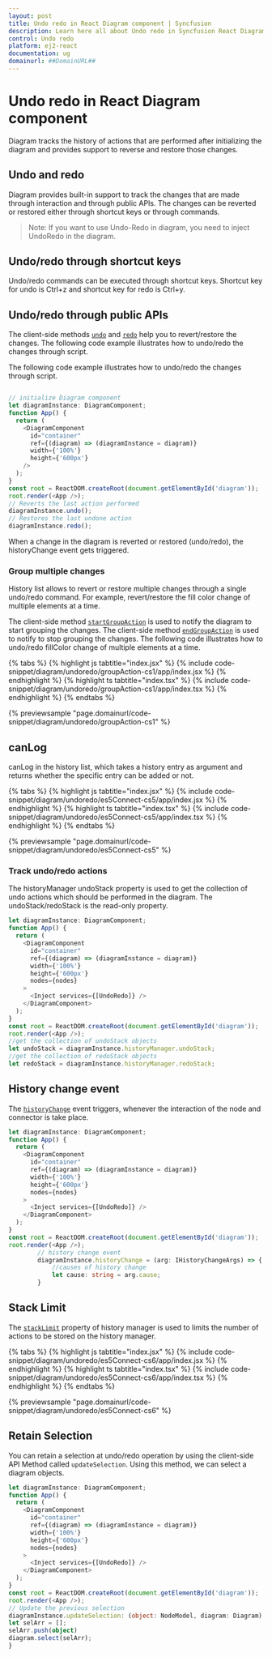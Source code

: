 ```yaml
---
layout: post
title: Undo redo in React Diagram component | Syncfusion
description: Learn here all about Undo redo in Syncfusion React Diagram component of Syncfusion Essential JS 2 and more.
control: Undo redo 
platform: ej2-react
documentation: ug
domainurl: ##DomainURL##
---
```


# Undo redo in React Diagram component

Diagram tracks the history of actions that are performed after initializing the diagram and provides support to reverse and restore those changes.

## Undo and redo

Diagram provides built-in support to track the changes that are made through interaction and through public APIs. The changes can be reverted or restored either through shortcut keys or through commands.

>Note: If you want to use Undo-Redo in diagram, you need to inject UndoRedo in the diagram.

## Undo/redo through shortcut keys

Undo/redo commands can be executed through shortcut keys. Shortcut key for undo is Ctrl+z and shortcut key for redo is Ctrl+y.

## Undo/redo through public APIs

The client-side methods [`undo`](https://ej2.syncfusion.com/react/documentation/api/diagram/) and [`redo`](https://ej2.syncfusion.com/react/documentation/api/diagram/) help you to revert/restore the changes. The following code example illustrates how to undo/redo the changes through script.

The following code example illustrates how to undo/redo the changes through script.

```ts

// initialize Diagram component
let diagramInstance: DiagramComponent;
function App() {
  return (
    <DiagramComponent
      id="container"
      ref={(diagram) => (diagramInstance = diagram)}
      width={'100%'}
      height={'600px'}
    />
  );
}
const root = ReactDOM.createRoot(document.getElementById('diagram'));
root.render(<App />);
// Reverts the last action performed
diagramInstance.undo();
// Restores the last undone action
diagramInstance.redo();
```

When a change in the diagram is reverted or restored (undo/redo), the historyChange event gets triggered.

### Group multiple changes

History list allows to revert or restore multiple changes through a single undo/redo command. For example, revert/restore the fill color change of multiple elements at a time.

The client-side method [`startGroupAction`](https://ej2.syncfusion.com/react/documentation/api/diagram/) is used to notify the diagram to start grouping the changes. The client-side method [`endGroupAction`](https://ej2.syncfusion.com/react/documentation/api/diagram/) is used to notify to stop grouping the changes. The following code illustrates how to undo/redo fillColor change of multiple elements at a time.

{% tabs %}
{% highlight js tabtitle="index.jsx" %}
{% include code-snippet/diagram/undoredo/groupAction-cs1/app/index.jsx %}
{% endhighlight %}
{% highlight ts tabtitle="index.tsx" %}
{% include code-snippet/diagram/undoredo/groupAction-cs1/app/index.tsx %}
{% endhighlight %}
{% endtabs %}

 {% previewsample "page.domainurl/code-snippet/diagram/undoredo/groupAction-cs1" %}


## canLog

canLog in the history list, which takes a history entry as argument and returns whether the specific entry can be added or not.

{% tabs %}
{% highlight js tabtitle="index.jsx" %}
{% include code-snippet/diagram/undoredo/es5Connect-cs5/app/index.jsx %}
{% endhighlight %}
{% highlight ts tabtitle="index.tsx" %}
{% include code-snippet/diagram/undoredo/es5Connect-cs5/app/index.tsx %}
{% endhighlight %}
{% endtabs %}

 {% previewsample "page.domainurl/code-snippet/diagram/undoredo/es5Connect-cs5" %}

### Track undo/redo actions

The historyManager undoStack property is used to get the collection of undo actions which should be performed in the diagram.
The undoStack/redoStack is the read-only property.

```ts
let diagramInstance: DiagramComponent;
function App() {
  return (
    <DiagramComponent
      id="container"
      ref={(diagram) => (diagramInstance = diagram)}
      width={'100%'}
      height={'600px'}
      nodes={nodes}
    >
      <Inject services={[UndoRedo]} />
    </DiagramComponent>
  );
}
const root = ReactDOM.createRoot(document.getElementById('diagram'));
root.render(<App />);
//get the collection of undoStack objects
let undoStack = diagramInstance.historyManager.undoStack;
//get the collection of redoStack objects
let redoStack = diagramInstance.historyManager.redoStack;
```

## History change event

The [`historyChange`](https://ej2.syncfusion.com/react/documentation/api/diagram/) event triggers, whenever the interaction of the node and connector is take place.

```ts
let diagramInstance: DiagramComponent;
function App() {
  return (
    <DiagramComponent
      id="container"
      ref={(diagram) => (diagramInstance = diagram)}
      width={'100%'}
      height={'600px'}
      nodes={nodes}
    >
      <Inject services={[UndoRedo]} />
    </DiagramComponent>
  );
}
const root = ReactDOM.createRoot(document.getElementById('diagram'));
root.render(<App />);
        // history change event
        diagramInstance.historyChange = (arg: IHistoryChangeArgs) => {
            //causes of history change
            let cause: string = arg.cause;
        }

```

## Stack Limit

The [`stackLimit`](https://ej2.syncfusion.com/react/documentation/api/diagram/) property of history manager is used to limits the number of actions to be stored on the history manager.

{% tabs %}
{% highlight js tabtitle="index.jsx" %}
{% include code-snippet/diagram/undoredo/es5Connect-cs6/app/index.jsx %}
{% endhighlight %}
{% highlight ts tabtitle="index.tsx" %}
{% include code-snippet/diagram/undoredo/es5Connect-cs6/app/index.tsx %}
{% endhighlight %}
{% endtabs %}

 {% previewsample "page.domainurl/code-snippet/diagram/undoredo/es5Connect-cs6" %}

## Retain Selection

You can retain a selection at undo/redo operation by using the client-side API Method called `updateSelection`.  Using this method, we can select a diagram objects.

```ts
let diagramInstance: DiagramComponent;
function App() {
  return (
    <DiagramComponent
      id="container"
      ref={(diagram) => (diagramInstance = diagram)}
      width={'100%'}
      height={'600px'}
      nodes={nodes}
    >
      <Inject services={[UndoRedo]} />
    </DiagramComponent>
  );
}
const root = ReactDOM.createRoot(document.getElementById('diagram'));
root.render(<App />);
// Update the previous selection
diagramInstance.updateSelection: (object: NodeModel, diagram: Diagram) => {
let selArr = [];
selArr.push(object)
diagram.select(selArr);
}

```
